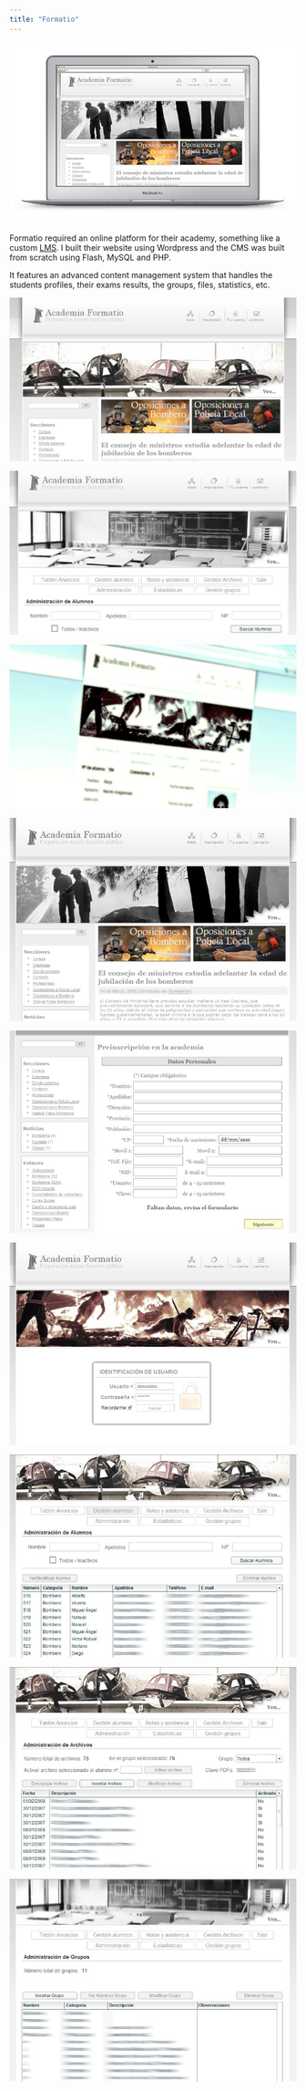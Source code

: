 ```yaml
---
title: "Formatio"
---
```


![](./images/0.jpg)

Formatio required an online platform for their academy, something like a custom [LMS](https://en.wikipedia.org/wiki/Learning_management_system). I built their website using Wordpress and the CMS was built from scratch using Flash, MySQL and PHP.

It features an advanced content management system that handles the students profiles, their exams results, the groups, files, statistics, etc.

![](./images/1.jpg)

![](./images/2.jpg)

![](./images/3.jpg)

![](./images/4.jpg)

![](./images/5.jpg)

![](./images/6.jpg)

![](./images/7.jpg)

![](./images/8.jpg)

![](./images/9.jpg)
